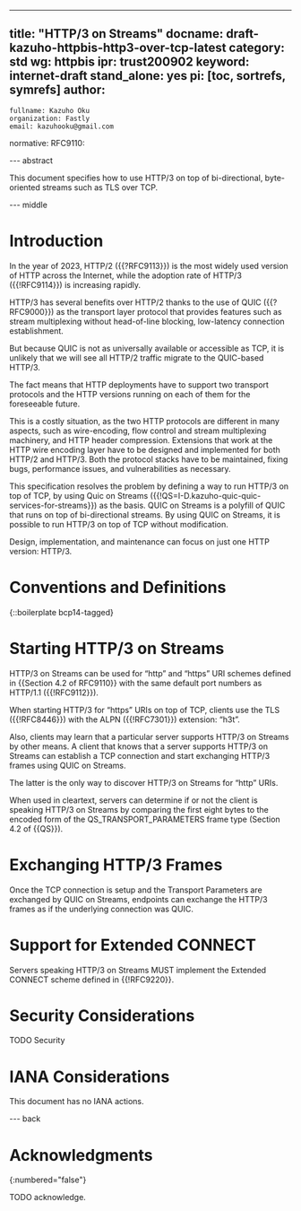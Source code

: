 ---
title: "HTTP/3 on Streams"
docname: draft-kazuho-httpbis-http3-over-tcp-latest
category: std
wg: httpbis
ipr: trust200902
keyword: internet-draft
stand_alone: yes
pi: [toc, sortrefs, symrefs]
author:
 -
    fullname: Kazuho Oku
    organization: Fastly
    email: kazuhooku@gmail.com
normative:
  RFC9110:

--- abstract

This document specifies how to use HTTP/3 on top of bi-directional,
byte-oriented streams such as TLS over TCP.


--- middle

# Introduction

In the year of 2023, HTTP/2 ({{?RFC9113}}) is the most widely used version of
HTTP across the Internet, while the adoption rate of HTTP/3 ({{!RFC9114}}) is
increasing rapidly.

HTTP/3 has several benefits over HTTP/2 thanks to the use of QUIC ({{?RFC9000}})
as the transport layer protocol that provides features such as stream
multiplexing without head-of-line blocking, low-latency connection
establishment.

But because QUIC is not as universally available or accessible as TCP, it is
unlikely that we will see all HTTP/2 traffic migrate to the QUIC-based HTTP/3.

The fact means that HTTP deployments have to support two transport protocols and
the HTTP versions running on each of them for the foreseeable future.

This is a costly situation, as the two HTTP protocols are different in many
aspects, such as wire-encoding, flow control and stream multiplexing machinery,
and HTTP header compression. Extensions that work at the HTTP wire encoding
layer have to be designed and implemented for both HTTP/2 and HTTP/3. Both the
protocol stacks have to be maintained, fixing bugs, performance issues, and
vulnerabilities as necessary.

This specification resolves the problem by defining a way to run HTTP/3 on top
of TCP, by using Quic on Streams
({{!QS=I-D.kazuho-quic-quic-services-for-streams}}) as the basis. QUIC on
Streams is a polyfill of QUIC that runs on top of bi-directional streams. By
using QUIC on Streams, it is possible to run HTTP/3 on top of TCP without
modification.

Design, implementation, and maintenance can focus on just one HTTP version:
HTTP/3.


# Conventions and Definitions

{::boilerplate bcp14-tagged}


# Starting HTTP/3 on Streams

HTTP/3 on Streams can be used for “http” and “https” URI schemes defined in
{{Section 4.2 of RFC9110}} with the same default port numbers as HTTP/1.1
({{!RFC9112}}).

When starting HTTP/3 for “https” URIs on top of TCP, clients use the TLS
({{!RFC8446}}) with the ALPN ({{!RFC7301}}) extension: “h3t”.

Also, clients may learn that a particular server supports HTTP/3 on Streams by
other means. A client that knows that a server supports HTTP/3 on Streams can
establish a TCP connection and start exchanging HTTP/3 frames using QUIC on
Streams.

The latter is the only way to discover HTTP/3 on Streams for “http” URIs.

When used in cleartext, servers can determine if or not the client is speaking
HTTP/3 on Streams by comparing the first eight bytes to the encoded form of the
QS_TRANSPORT_PARAMETERS frame type (Section 4.2 of {{QS}}).


# Exchanging HTTP/3 Frames

Once the TCP connection is setup and the Transport Parameters are exchanged by
QUIC on Streams, endpoints can exchange the HTTP/3 frames as if the underlying
connection was QUIC.


# Support for Extended CONNECT

Servers speaking HTTP/3 on Streams MUST implement the Extended CONNECT scheme
defined in {{!RFC9220}}.


# Security Considerations

TODO Security


# IANA Considerations

This document has no IANA actions.


--- back

# Acknowledgments
{:numbered="false"}

TODO acknowledge.
